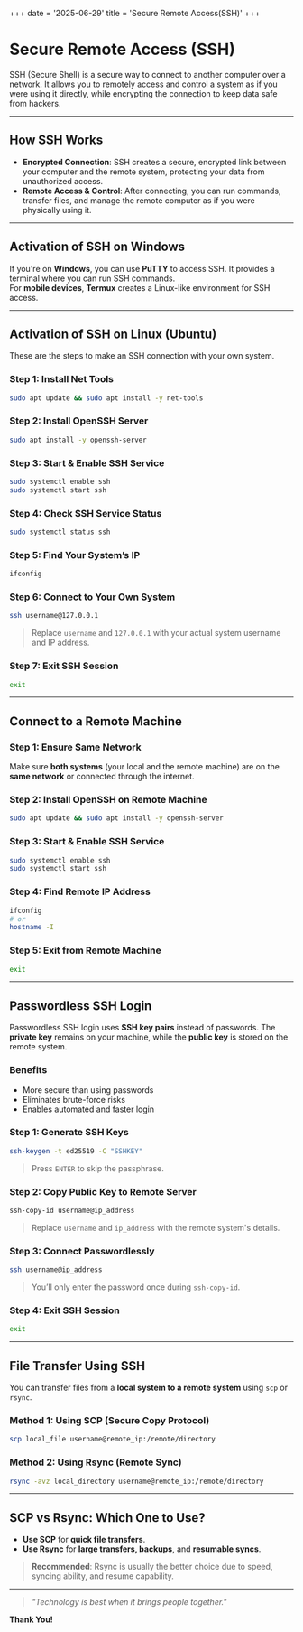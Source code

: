 
+++
date = '2025-06-29'
title = 'Secure Remote Access(SSH)'
+++

# Secure Remote Access (SSH)

SSH (Secure Shell) is a secure way to connect to another computer over a network. It allows you to remotely access and control a system as if you were using it directly, while encrypting the connection to keep data safe from hackers.

---

## How SSH Works

- **Encrypted Connection**: SSH creates a secure, encrypted link between your computer and the remote system, protecting your data from unauthorized access.
- **Remote Access & Control**: After connecting, you can run commands, transfer files, and manage the remote computer as if you were physically using it.

---

## Activation of SSH on Windows

If you're on **Windows**, you can use **PuTTY** to access SSH. It provides a terminal where you can run SSH commands.  
For **mobile devices**, **Termux** creates a Linux-like environment for SSH access.

---

## Activation of SSH on Linux (Ubuntu)

These are the steps to make an SSH connection with your own system.

### Step 1: Install Net Tools

```bash
sudo apt update && sudo apt install -y net-tools
```

### Step 2: Install OpenSSH Server

```bash
sudo apt install -y openssh-server
```

### Step 3: Start & Enable SSH Service

```bash
sudo systemctl enable ssh
sudo systemctl start ssh
```

### Step 4: Check SSH Service Status

```bash
sudo systemctl status ssh
```

### Step 5: Find Your System’s IP

```bash
ifconfig
```

### Step 6: Connect to Your Own System

```bash
ssh username@127.0.0.1
```

> Replace `username` and `127.0.0.1` with your actual system username and IP address.

### Step 7: Exit SSH Session

```bash
exit
```

---

## Connect to a Remote Machine

### Step 1: Ensure Same Network

Make sure **both systems** (your local and the remote machine) are on the **same network** or connected through the internet.

### Step 2: Install OpenSSH on Remote Machine

```bash
sudo apt update && sudo apt install -y openssh-server
```

### Step 3: Start & Enable SSH Service

```bash
sudo systemctl enable ssh
sudo systemctl start ssh
```

### Step 4: Find Remote IP Address

```bash
ifconfig
# or
hostname -I
```

### Step 5: Exit from Remote Machine

```bash
exit
```

---

## Passwordless SSH Login

Passwordless SSH login uses **SSH key pairs** instead of passwords. The **private key** remains on your machine, while the **public key** is stored on the remote system.

### Benefits

- More secure than using passwords
- Eliminates brute-force risks
- Enables automated and faster login

### Step 1: Generate SSH Keys

```bash
ssh-keygen -t ed25519 -C "SSHKEY"
```

> Press `ENTER` to skip the passphrase.

### Step 2: Copy Public Key to Remote Server

```bash
ssh-copy-id username@ip_address
```

> Replace `username` and `ip_address` with the remote system's details.

### Step 3: Connect Passwordlessly

```bash
ssh username@ip_address
```

> You’ll only enter the password once during `ssh-copy-id`.

### Step 4: Exit SSH Session

```bash
exit
```

---

## File Transfer Using SSH

You can transfer files from a **local system to a remote system** using `scp` or `rsync`.

### Method 1: Using SCP (Secure Copy Protocol)

```bash
scp local_file username@remote_ip:/remote/directory
```

### Method 2: Using Rsync (Remote Sync)

```bash
rsync -avz local_directory username@remote_ip:/remote/directory
```

---

## SCP vs Rsync: Which One to Use?

- **Use SCP** for **quick file transfers**.
- **Use Rsync** for **large transfers, backups**, and **resumable syncs**.

> **Recommended**: Rsync is usually the better choice due to speed, syncing ability, and resume capability.

---

> _"Technology is best when it brings people together."_

**Thank You!**
